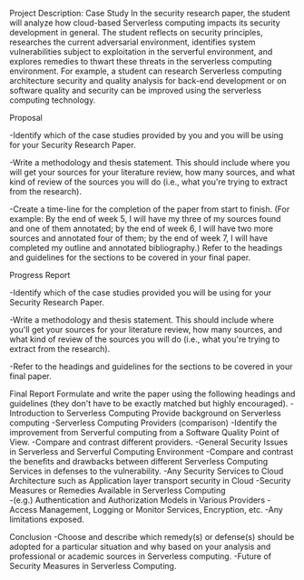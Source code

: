 Project Description: Case Study 
In the security research paper, the student will analyze how cloud-based Serverless computing impacts its security development in general. 
The student reflects on security principles, researches the current adversarial environment, identifies system vulnerabilities subject to exploitation in the 
serverful environment, and explores remedies to thwart these threats in the serverless computing environment. For example, a student can research 
Serverless computing architecture security and quality analysis for back-end development or on software quality and security can be improved 
using the serverless computing technology.

Proposal

-Identify which of the case studies provided by you and you will be using for your Security Research Paper.

-Write a methodology and thesis statement. This should include where you will get your sources for your literature review, 
how many sources, and what kind of review of the sources you will do (i.e., what you're trying to extract from the research). 

-Create a time-line for the completion of the paper from start to finish. (For example: By the end of week 5, I will have my 
three of my sources found and one of them annotated; by the end of week 6, I will have two more sources and annotated four 
of them; by the end of week 7, I will have completed my outline and annotated bibliography.)
Refer to the headings and guidelines for the sections to be covered in your final paper.

Progress Report

-Identify which of the case studies provided you will be using for your Security Research Paper.

-Write a methodology and thesis statement. This should include where you'll get your sources for your literature review, 
how many sources, and what kind of review of the sources you will do (i.e., what you're trying to extract from the research). 

-Refer to the headings and guidelines for the sections to be covered in your final paper.

Final Report
Formulate and write the paper using the following headings and guidelines (they don't have to be exactly matched but highly encouraged).
	-Introduction to Serverless Computing
		Provide background on Serverless computing
	-Serverless Computing Providers (comparison)
		-Identify the improvement from Serverful computing from a Software Quality Point of View.
	-Compare and contrast different providers.
		-General Security Issues in Serverless and Serverful Computing Environment
		-Compare and contrast the benefits and drawbacks between different Serverless Computing Services in defenses to the vulnerability.
		-Any Security Services to Cloud Architecture such as Application layer transport security in Cloud
	-Security Measures or Remedies Available in Serverless Computing  
		-(e.g.) Authentication and Authorization Models in Various Providers
		-Access Management, Logging or Monitor Services, Encryption, etc.
		-Any limitations exposed.

Conclusion 
-Choose and describe which remedy(s) or defense(s) should be adopted for a particular situation and why based on your analysis and 
professional or academic sources in Serverless computing.
-Future of Security Measures in Serverless Computing.